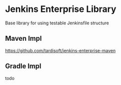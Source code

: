 # Jenkins Enterprise Library

Base library for using testable Jenkinsfile structure

## Maven Impl

https://github.com/tardisoft/jenkins-enterprise-maven

## Gradle Impl

todo

